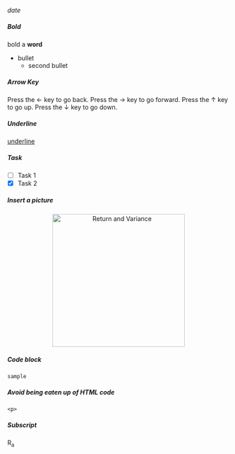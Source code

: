 *date* <br/>
##### Bold
bold a __word__
* bullet 
  - second bullet

##### Arrow Key
Press the &#8592; key to go back.
Press the &#8594; key to go forward.
Press the &#8593; key to go up.
Press the &#8595; key to go down.

##### Underline
<ins> underline </ins>

##### Task
- [ ] Task 1
- [x] Task 2

##### Insert a picture
<p align="center">
  <img src="screenshots/return-variance.PNG" alt="Return and Variance" width="300">
</p>

##### Code block
```sample```

##### Avoid being eaten up of HTML code
`<p>`

##### Subscript
R<sub>a
